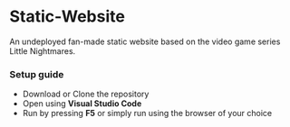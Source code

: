# Static-Website
An undeployed fan-made static website based on the video game series Little Nightmares.
<br />
### Setup guide
- Download or Clone the repository
- Open using **Visual Studio Code**
- Run by pressing **F5** or simply run using the browser of your choice
